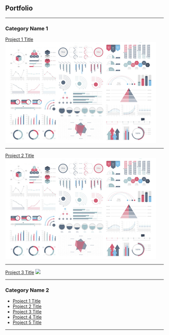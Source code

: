 ## Portfolio

---

### Category Name 1 

[Project 1 Title](/sample_page)
<img src="/assets/img/dummy_thumbnail.jpeg?raw=true"/>

---
[Project 2 Title](/pdf/sample_presentation.pdf)
<img src="/assets/img/dummy_thumbnail.jpeg?raw=true"/>

---
[Project 3 Title](http://example.com/)
<img src="/img/dummy_thumbnail.jpeg?raw=true"/>

---

### Category Name 2

- [Project 1 Title](http://example.com/)
- [Project 2 Title](http://example.com/)
- [Project 3 Title](http://example.com/)
- [Project 4 Title](http://example.com/)
- [Project 5 Title](http://example.com/)

---
